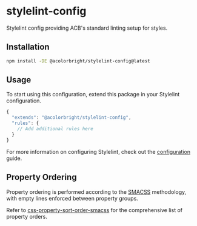 # stylelint-config

Stylelint config providing ACB's standard linting setup for styles.

## Installation

```bash
npm install -DE @acolorbright/stylelint-config@latest
```

## Usage

To start using this configuration, extend this package in your Stylelint configuration.

```js
{
  "extends": "@acolorbright/stylelint-config",
  "rules": {
    // Add additional rules here
  }
}
```

For more information on configuring Stylelint, check out the [configuration](https://github.com/stylelint/stylelint/blob/main/docs/user-guide/configure.md) guide.

## Property Ordering

Property ordering is performed according to the [SMACSS](http://smacss.com) methodology, with empty lines enforced between property groups.

Refer to [css-property-sort-order-smacss](https://github.com/cahamilton/css-property-sort-order-smacss/blob/master/index.js) for the comprehensive list of property orders.
